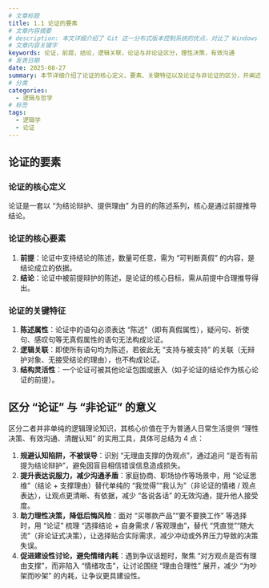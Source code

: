 ```yaml
---
# 文章标题
title: 1.1 论证的要素
# 文章内容摘要
# description: 本文详细介绍了 Git 这一分布式版本控制系统的优点，对比了 Windows 与 macOS/Linux 系统下的常用命令，讲解了 vim 操作模式及常用命令，还阐述了 Git 的基本配置、特定项目配置和命令缩写设置等内容。
# 文章内容关键字
keywords: 论证，前提，结论，逻辑关联，论证与非论证区分，理性决策，有效沟通
# 发表日期
date: 2025-08-27
summary: 本节详细介绍了论证的核心定义、要素、关键特征以及论证与非论证的区分，并阐述了区分二者的重要意义。
# 分类
categories:
  - 逻辑与哲学
# 标签
tags:
  - 逻辑学
  - 论证
---
```


## 论证的要素

### 论证的核心定义

论证是一套以 “为结论辩护、提供理由” 为目的的陈述系列，核心是通过前提推导结论。

### 论证的核心要素

1. **前提**：论证中支持结论的陈述，数量可任意，需为 “可判断真假” 的内容，是结论成立的依据。
2. **结论**：论证中被前提辩护的陈述，是论证的核心目标，需从前提中合理推导得出。

### 论证的关键特征

1. **陈述属性**：论证中的语句必须表达 “陈述”（即有真假属性），疑问句、祈使句、感叹句等无真假属性的语句无法构成论证。
2. **逻辑关联**：即使所有语句均为陈述，若彼此无 “支持与被支持” 的关联（无辩护对象、无接受结论的理由），也不构成论证。
3. **结构灵活性**：一个论证可被其他论证包围或嵌入（如子论证的结论作为核心论证的前提）。

## 区分 “论证” 与 “非论证” 的意义

区分二者并非单纯的逻辑理论知识，其核心价值在于为普通人日常生活提供 “理性决策、有效沟通、清醒认知” 的实用工具，具体可总结为 4 点：

1. **规避认知陷阱，不被误导**：识别 “无理由支撑的伪观点”，通过追问 “是否有前提为结论辩护”，避免因盲目相信错误信息造成损失。
2. **提升表达说服力，减少沟通矛盾**：家庭协商、职场协作等场景中，用 “论证思维”（结论 + 支撑理由）替代单纯的 “我觉得”“我认为”（非论证的情绪 / 观点表达），让观点更清晰、有依据，减少 “各说各话” 的无效沟通，提升他人接受度。
3. **助力理性决策，降低后悔风险**：面对 “买哪款产品”“要不要换工作” 等选择时，用 “论证” 梳理 “选择结论 + 自身需求 / 客观理由”，替代 “凭直觉”“随大流”（非论证式决策），让选择贴合实际需求，减少冲动或外界压力导致的决策失误。
4. **促进建设性讨论，避免情绪内耗**：遇到争议话题时，聚焦 “对方观点是否有理由支撑”，而非陷入 “情绪攻击”，让讨论围绕 “理由合理性” 展开，减少 “为吵架而吵架” 的内耗，让争议更具建设性。
